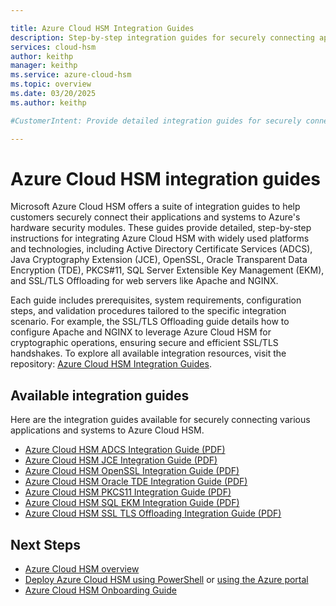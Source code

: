 ```yaml
---

title: Azure Cloud HSM Integration Guides
description: Step-by-step integration guides for securely connecting applications and systems to Azure Cloud HSM.
services: cloud-hsm
author: keithp
manager: keithp
ms.service: azure-cloud-hsm
ms.topic: overview
ms.date: 03/20/2025
ms.author: keithp

#CustomerIntent: Provide detailed integration guides for securely connecting applications and systems to Azure Cloud HSM.

---
```


# Azure Cloud HSM integration guides

Microsoft Azure Cloud HSM offers a suite of integration guides to help customers securely connect their applications and systems to Azure's hardware security modules. These guides provide detailed, step-by-step instructions for integrating Azure Cloud HSM with widely used platforms and technologies, including Active Directory Certificate Services (ADCS), Java Cryptography Extension (JCE), OpenSSL, Oracle Transparent Data Encryption (TDE), PKCS#11, SQL Server Extensible Key Management (EKM), and SSL/TLS Offloading for web servers like Apache and NGINX.

Each guide includes prerequisites, system requirements, configuration steps, and validation procedures tailored to the specific integration scenario. For example, the SSL/TLS Offloading guide details how to configure Apache and NGINX to leverage Azure Cloud HSM for cryptographic operations, ensuring secure and efficient SSL/TLS handshakes. To explore all available integration resources, visit the repository: [Azure Cloud HSM Integration Guides](https://github.com/microsoft/MicrosoftAzureCloudHSM/tree/main/IntegrationGuides).

## Available integration guides

Here are the integration guides available for securely connecting various applications and systems to Azure Cloud HSM.

- [Azure Cloud HSM ADCS Integration Guide (PDF)](https://github.com/microsoft/MicrosoftAzureCloudHSM/blob/main/IntegrationGuides/Azure%20Cloud%20HSM%20ADCS%20Integration%20Guide.pdf)
- [Azure Cloud HSM JCE Integration Guide (PDF)](https://github.com/microsoft/MicrosoftAzureCloudHSM/blob/main/IntegrationGuides/Azure%20Cloud%20HSM%20JCE%20Integration%20Guide.pdf)
- [Azure Cloud HSM OpenSSL Integration Guide (PDF)](https://github.com/microsoft/MicrosoftAzureCloudHSM/blob/main/IntegrationGuides/Azure%20Cloud%20HSM%20OpenSSL%20Integration%20Guide.pdf)
- [Azure Cloud HSM Oracle TDE Integration Guide (PDF)](https://github.com/microsoft/MicrosoftAzureCloudHSM/blob/main/IntegrationGuides/Azure%20Cloud%20HSM%20Oracle%20TDE%20Integration%20Guide.pdf)
- [Azure Cloud HSM PKCS11 Integration Guide (PDF)](https://github.com/microsoft/MicrosoftAzureCloudHSM/blob/main/IntegrationGuides/Azure%20Cloud%20HSM%20PKCS11%20Integration%20Guide.pdf)
- [Azure Cloud HSM SQL EKM Integration Guide (PDF)](https://github.com/microsoft/MicrosoftAzureCloudHSM/blob/main/IntegrationGuides/Azure%20Cloud%20HSM%20SQL%20EKM%20Integration%20Guide.pdf)
- [Azure Cloud HSM SSL TLS Offloading Integration Guide (PDF)](https://github.com/microsoft/MicrosoftAzureCloudHSM/blob/main/IntegrationGuides/Azure%20Cloud%20HSM%20SSL%20TLS%20Offloading%20Integration%20Guide.pdf)

## Next Steps
- [Azure Cloud HSM overview](overview.md)
- [Deploy Azure Cloud HSM using PowerShell](quickstart-powershell.md) or [using the Azure portal](quickstart-portal.md)
- [Azure Cloud HSM Onboarding Guide](onboarding-guide.md)